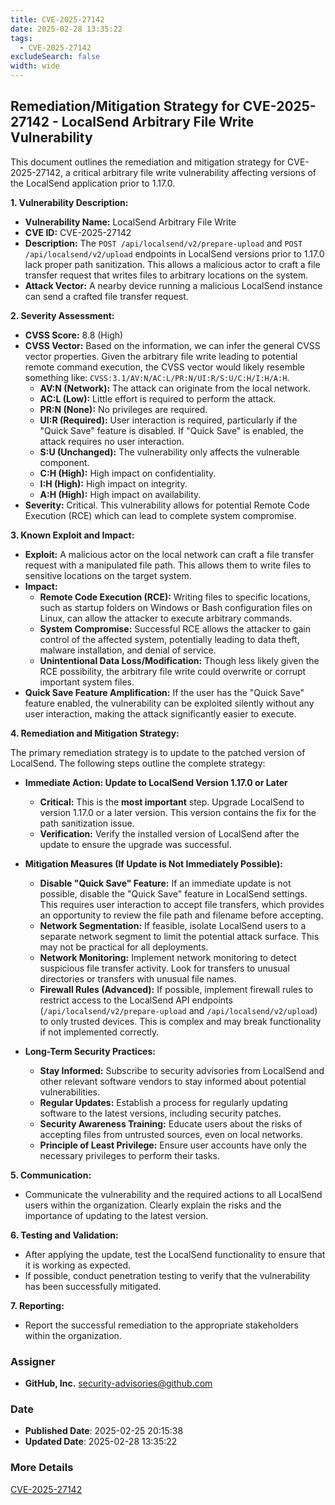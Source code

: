 ```yaml
---
title: CVE-2025-27142
date: 2025-02-28 13:35:22
tags:
  - CVE-2025-27142
excludeSearch: false
width: wide
---
```


## Remediation/Mitigation Strategy for CVE-2025-27142 - LocalSend Arbitrary File Write Vulnerability

This document outlines the remediation and mitigation strategy for CVE-2025-27142, a critical arbitrary file write vulnerability affecting versions of the LocalSend application prior to 1.17.0.

**1. Vulnerability Description:**

*   **Vulnerability Name:** LocalSend Arbitrary File Write
*   **CVE ID:** CVE-2025-27142
*   **Description:** The `POST /api/localsend/v2/prepare-upload` and `POST /api/localsend/v2/upload` endpoints in LocalSend versions prior to 1.17.0 lack proper path sanitization. This allows a malicious actor to craft a file transfer request that writes files to arbitrary locations on the system.
*   **Attack Vector:** A nearby device running a malicious LocalSend instance can send a crafted file transfer request.

**2. Severity Assessment:**

*   **CVSS Score:** 8.8 (High)
*   **CVSS Vector:**  Based on the information, we can infer the general CVSS vector properties. Given the arbitrary file write leading to potential remote command execution, the CVSS vector would likely resemble something like:  `CVSS:3.1/AV:N/AC:L/PR:N/UI:R/S:U/C:H/I:H/A:H`.
    *   **AV:N (Network):**  The attack can originate from the local network.
    *   **AC:L (Low):** Little effort is required to perform the attack.
    *   **PR:N (None):** No privileges are required.
    *   **UI:R (Required):** User interaction is required, particularly if the "Quick Save" feature is disabled. If "Quick Save" is enabled, the attack requires no user interaction.
    *   **S:U (Unchanged):** The vulnerability only affects the vulnerable component.
    *   **C:H (High):** High impact on confidentiality.
    *   **I:H (High):** High impact on integrity.
    *   **A:H (High):** High impact on availability.
*   **Severity:** Critical. This vulnerability allows for potential Remote Code Execution (RCE) which can lead to complete system compromise.

**3. Known Exploit and Impact:**

*   **Exploit:** A malicious actor on the local network can craft a file transfer request with a manipulated file path.  This allows them to write files to sensitive locations on the target system.
*   **Impact:**
    *   **Remote Code Execution (RCE):**  Writing files to specific locations, such as startup folders on Windows or Bash configuration files on Linux, can allow the attacker to execute arbitrary commands.
    *   **System Compromise:** Successful RCE allows the attacker to gain control of the affected system, potentially leading to data theft, malware installation, and denial of service.
    *   **Unintentional Data Loss/Modification:**  Though less likely given the RCE possibility, the arbitrary file write could overwrite or corrupt important system files.
*   **Quick Save Feature Amplification:**  If the user has the "Quick Save" feature enabled, the vulnerability can be exploited silently without any user interaction, making the attack significantly easier to execute.

**4. Remediation and Mitigation Strategy:**

The primary remediation strategy is to update to the patched version of LocalSend.  The following steps outline the complete strategy:

*   **Immediate Action: Update to LocalSend Version 1.17.0 or Later**

    *   **Critical:**  This is the **most important** step. Upgrade LocalSend to version 1.17.0 or a later version.  This version contains the fix for the path sanitization issue.
    *   **Verification:**  Verify the installed version of LocalSend after the update to ensure the upgrade was successful.

*   **Mitigation Measures (If Update is Not Immediately Possible):**

    *   **Disable "Quick Save" Feature:**  If an immediate update is not possible, disable the "Quick Save" feature in LocalSend settings.  This requires user interaction to accept file transfers, which provides an opportunity to review the file path and filename before accepting.
    *   **Network Segmentation:**  If feasible, isolate LocalSend users to a separate network segment to limit the potential attack surface. This may not be practical for all deployments.
    *   **Network Monitoring:**  Implement network monitoring to detect suspicious file transfer activity. Look for transfers to unusual directories or transfers with unusual file names.
    *   **Firewall Rules (Advanced):** If possible, implement firewall rules to restrict access to the LocalSend API endpoints (`/api/localsend/v2/prepare-upload` and `/api/localsend/v2/upload`) to only trusted devices. This is complex and may break functionality if not implemented correctly.

*   **Long-Term Security Practices:**

    *   **Stay Informed:** Subscribe to security advisories from LocalSend and other relevant software vendors to stay informed about potential vulnerabilities.
    *   **Regular Updates:**  Establish a process for regularly updating software to the latest versions, including security patches.
    *   **Security Awareness Training:**  Educate users about the risks of accepting files from untrusted sources, even on local networks.
    *   **Principle of Least Privilege:** Ensure user accounts have only the necessary privileges to perform their tasks.

**5. Communication:**

*   Communicate the vulnerability and the required actions to all LocalSend users within the organization.  Clearly explain the risks and the importance of updating to the latest version.

**6. Testing and Validation:**

*   After applying the update, test the LocalSend functionality to ensure that it is working as expected.
*   If possible, conduct penetration testing to verify that the vulnerability has been successfully mitigated.

**7. Reporting:**

*   Report the successful remediation to the appropriate stakeholders within the organization.

### Assigner
- **GitHub, Inc.** <security-advisories@github.com>

### Date
- **Published Date**: 2025-02-25 20:15:38
- **Updated Date**: 2025-02-28 13:35:22

### More Details
[CVE-2025-27142](https://www.cvedetails.com/cve/CVE-2025-27142)